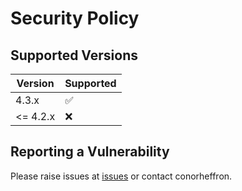 # Security Policy

## Supported Versions

| Version   | Supported          |
|-----------| ------------------ |
| 4.3.x     | :white_check_mark: |
| <= 4.2.x  | :x: |

## Reporting a Vulnerability

Please raise issues at [issues](https://github.com/conorheffron/ironoc-db/issues) or contact conorheffron.
